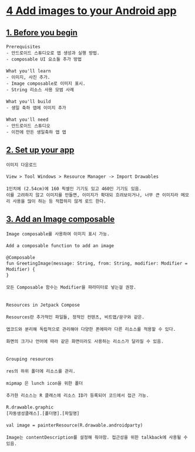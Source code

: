 # [4 Add images to your Android app](https://developer.android.com/codelabs/basic-android-kotlin-compose-add-images?continue=https%3A%2F%2Fdeveloper.android.com%2Fcourses%2Fpathways%2Fandroid-basics-compose-unit-1-pathway-3%23codelab-https%3A%2F%2Fdeveloper.android.com%2Fcodelabs%2Fbasic-android-kotlin-compose-add-images#0)

## [1. Before you begin](https://developer.android.com/codelabs/basic-android-kotlin-compose-add-images?continue=https%3A%2F%2Fdeveloper.android.com%2Fcourses%2Fpathways%2Fandroid-basics-compose-unit-1-pathway-3%23codelab-https%3A%2F%2Fdeveloper.android.com%2Fcodelabs%2Fbasic-android-kotlin-compose-add-images#0)

```
Prerequisites
- 안드로이드 스튜디오로 앱 생성과 실행 방법.
- composable UI 요소들 추가 방법 

What you'll learn
- 이미지, 사진 추가.
- Image composable로 이미지 표시.
- String 리소스 사용 모범 사례

What you'll build
- 생일 축하 앱에 이미지 추가

What you'll need
- 안드로이드 스튜디오
- 이전에 만든 생일축하 앱 앱
```

## [2. Set up your app](https://developer.android.com/codelabs/basic-android-kotlin-compose-add-images?continue=https%3A%2F%2Fdeveloper.android.com%2Fcourses%2Fpathways%2Fandroid-basics-compose-unit-1-pathway-3%23codelab-https%3A%2F%2Fdeveloper.android.com%2Fcodelabs%2Fbasic-android-kotlin-compose-add-images#1)

```
이미지 다운로드

View > Tool Windows > Resource Manager -> Import Drawables

1인치에 (2.54cm)에 160 픽셀인 기기도 있고 460인 기기도 있음.
이를 고려하지 않고 이미지를 만들면, 이미지가 확대되 흐려보이거나, 너무 큰 이미지라 메모리 사용을 많이 하는 등 적합하지 않게 로드 한다.

```

## [3. Add an Image composable](https://developer.android.com/codelabs/basic-android-kotlin-compose-add-images?continue=https%3A%2F%2Fdeveloper.android.com%2Fcourses%2Fpathways%2Fandroid-basics-compose-unit-1-pathway-3%23codelab-https%3A%2F%2Fdeveloper.android.com%2Fcodelabs%2Fbasic-android-kotlin-compose-add-images#2)

```
Image composable를 사용하여 이미지 표시 가능.

Add a composable function to add an image

@Composable
fun GreetingImage(message: String, from: String, modifier: Modifier = Modifier) {
}

모든 Composable 함수는 Modifier을 파라미터로 넣는걸 권장.


Resources in Jetpack Compose

Resources란 추가적인 파일들, 정적인 컨텐츠, 비트맵/문구와 같은.

앱코드와 분리해 독립적으로 관리해야 다양한 폰에따라 다른 리소스를 적용할 수 있다.

화면의 크기나 언어에 따라 같은 화면이라도 사용하는 리소스가 달라질 수 있음.


Grouping resources

res의 하위 폴더에 리소스를 관리.

mipmap 은 lunch icon을 위한 폴더

추가한 리소스는 R 클래스에 리소스 ID가 등록되어 코드에서 접근 가능. 

R.drawable.graphic
[자동생성클래스].[폴더명].[파일명]

val image = painterResource(R.drawable.androidparty)

Image는 contentDescription를 설정해 줘야함. 접근성을 위한 talkback에 사용될 수 있음.

```

<img src src = "../screenshots/add_an_Image_composable.png" width="1000">
